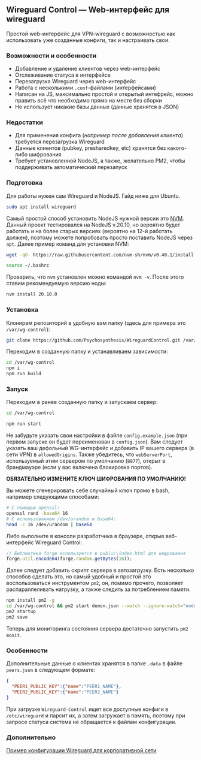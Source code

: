 ## Wireguard Control — Web-интерфейс для wireguard
Простой web-интерфейс для VPN-wireguard с возможностью как использовать уже созданные конфиги, так и настраивать свои.

### Возможности и особенности
 - Добавление и удаление клиентов через web-интерфейс
 - Отслеживание статуса в интерфейсе
 - Перезагрузка Wireguard через web-интерфейс
 - Работа с несколькими `.conf`-файлами (интерфейсами)
 - Написан на JS, максимально простой и открытый интефрейс, можно править всё что необходимо прямо на месте без сборки
 - Не использует никакие базы данных (данные хранятся в JSON)

### Недостатки
 - Для применения конфига (*например после добавления клиента*) требуется перезагрузка Wireguard
 - Данные клиентов (pubkey, presharedkey, etc) хранятся без какого-либо шифрования
 - Требует установленной NodeJS, а также, желательно PM2, чтобы поддерживать автоматический перезапуск

### Подготовка
Для работы нужен сам Wireguard и NodeJS. Гайд ниже для Ubuntu.
```bash
sudo apt install wireguard
```
Самый простой способ установить NodeJS нужной версии это [NVM](https://github.com/nvm-sh/nvm). Данный проект тестировался на NodeJS v.20.10, но вероятно будет работать и на более старых версиях (вероятно на 12-й работать должен), поэтому можете попробовать просто поставить NodeJS через `apt`. Далее пример команд для установки NVM:
```bash
wget -qO- https://raw.githubusercontent.com/nvm-sh/nvm/v0.40.1/install.sh | bash

source ~/.bashrc
```
Проверить, что `nvm` установлен можно командой `nvm -v`. После этого ставим рекомендуемую версию ноды:
```bash
nvm install 20.10.0
```

### Установка
Клонирем репозиторий в удобную вам папку (здесь для примера это `/var/wg-control`):
```bash
git clone https://github.com/Psychosynthesis/WireguardControl.git /var/wg-control
```

Переходим в созданную папку и устанавливаем зависимости:
```bash
cd /var/wg-control
npm i
npm run build
```

### Запуск
Переходим в ранее созданную папку и запускаем сервер:
```bash
cd /var/wg-control

npm run start
```
Не забудьте указать свои настройки в файле `config.example.json` (при первом запуске он будет переименован в `config.json`). Вам следует указать ваш дефольный WG-интерфейс и добавить IP вашего сервера (в сети VPN) в `allowedOrigins`. Также убедитесь, что `webServerPort`, используемый этим сервером по умолчанию (`8877`), открыт в брандмауэре (если у вас включена блокировка портов).

**ОБЯЗАТЕЛЬНО ИЗМЕНИТЕ КЛЮЧ ШИФРОВАНИЯ ПО УМОЛЧАНИЮ!**

Вы можете сгенерировать себе случайный ключ прямо в bash, например следующими способами:
```bash
# C помощью openssl:
openssl rand -base64 16
# C использованием /dev/urandom и base64:
head -c 16 /dev/urandom | base64
```
Либо выполните в консоли разработчика в браузере, открыв веб-интерфейс Wireguard Control:
```javascript
// Библиотека forge используется в public\index.html для шифрования
forge.util.encode64(forge.random.getBytes(16));
```

Далее следует добавить скрипт сервера в автозагрузку. Есть несколько способов сделать это, но самый удобный и простой это воспользоваться инструментом `pm2`, он, помимо прочего, позволяет распараллеливать нагрузку, а также следить за потреблением памяти.

```bash
npm install pm2 -g
cd /var/wg-control && pm2 start demon.json --watch --ignore-watch="node_modules"
pm2 startup
pm2 save
```
Теперь для мониторинга состояния сервера достаточно запустить `pm2 monit`.

### Особенности
Дополнительные данные о клиентах хранятся в папке `.data` в файле `peers.json` в следующем формате:
```JSON
{
  "PEER1_PUBLIC_KEY":{"name":"PEER1_NAME"},
  "PEER2_PUBLIC_KEY":{"name":"PEER2_NAME"}
}
```

При загрузке `Wireguard-Control` ищет все доступные конфиги в `/etc/wireguard` и парсит их, а затем загружает в память, поэтому при запросе статуса система не обращается к файлам конфигурации.

### Дополнительно

[Пример конфигурации Wireguard для корпоративной сети](./sample.conf.md)
